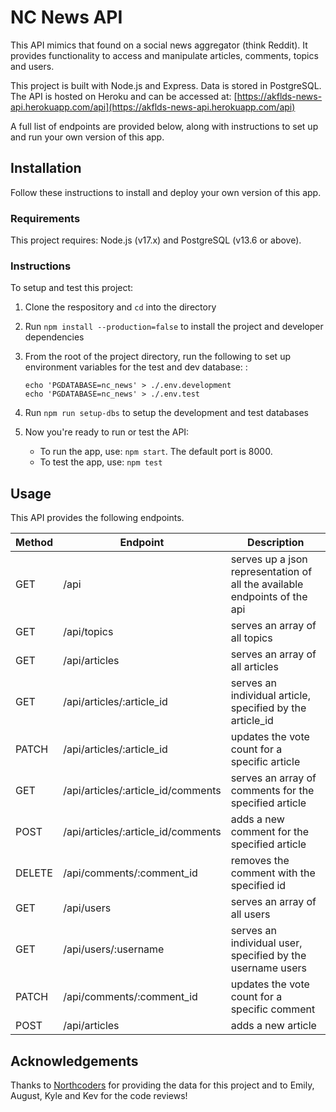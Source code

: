 # NC News API

This API mimics that found on a social news aggregator (think Reddit). It provides functionality to access and manipulate articles, comments, topics and users.

This project is built with Node.js and Express. Data is stored in PostgreSQL. The API is hosted on Heroku and can be accessed at: [https://akflds-news-api.herokuapp.com/api](https://akflds-news-api.herokuapp.com/api)

A full list of endpoints are provided below, along with instructions to set up and run your own version of this app.

## Installation

Follow these instructions to install and deploy your own version of this app.

### Requirements

This project requires: Node.js (v17.x) and PostgreSQL (v13.6 or above).

### Instructions

To setup and test this project:

1. Clone the respository and `cd` into the directory
2. Run `npm install --production=false` to install the project and developer dependencies
3. From the root of the project directory, run the following to set up environment variables for the test and dev database: :

   ```
   echo 'PGDATABASE=nc_news' > ./.env.development
   echo 'PGDATABASE=nc_news' > ./.env.test
   ```

4. Run `npm run setup-dbs` to setup the development and test databases
5. Now you're ready to run or test the API:
   - To run the app, use: `npm start`. The default port is 8000.
   - To test the app, use: `npm test`

## Usage

This API provides the following endpoints.

| Method | Endpoint                           | Description                                                               |
| ------ | ---------------------------------- | ------------------------------------------------------------------------- |
| GET    | /api                               | serves up a json representation of all the available endpoints of the api |
| GET    | /api/topics                        | serves an array of all topics                                             |
| GET    | /api/articles                      | serves an array of all articles                                           |
| GET    | /api/articles/:article_id          | serves an individual article, specified by the article_id                 |
| PATCH  | /api/articles/:article_id          | updates the vote count for a specific article                             |
| GET    | /api/articles/:article_id/comments | serves an array of comments for the specified article                     |
| POST   | /api/articles/:article_id/comments | adds a new comment for the specified article                              |
| DELETE | /api/comments/:comment_id          | removes the comment with the specified id                                 |
| GET    | /api/users                         | serves an array of all users                                              |
| GET    | /api/users/:username               | serves an individual user, specified by the username users                |
| PATCH  | /api/comments/:comment_id          | updates the vote count for a specific comment                             |
| POST   | /api/articles                      | adds a new article                                                        |

## Acknowledgements

Thanks to [Northcoders](https://northcoders.com) for providing the data for this project and to Emily, August, Kyle and Kev for the code reviews!
